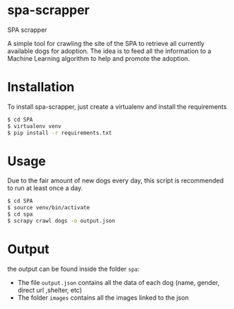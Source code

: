# spa-scrapper
SPA scrapper

A simple tool for crawling the site of the SPA to retrieve all currently available dogs for adoption.
The idea is to feed all the information to a Machine Learning algorithm to help and promote the adoption.

# Installation
To install spa-scrapper, just create a virtualenv and install the requirements
```bash
$ cd SPA
$ virtualenv venv
$ pip install -r requirements.txt
```


# Usage
Due to the fair amount of new dogs every day, this script is recommended to run at least once a day.

```bash
$ cd SPA
$ source venv/bin/activate
$ cd spa
$ scrapy crawl dogs -o output.json
```

# Output
the output can be found inside the folder `spa`:
* The file `output.json` contains all the data of each dog (name, gender, direct url ,shelter, etc)
* The folder `images` contains all the images linked to the json

